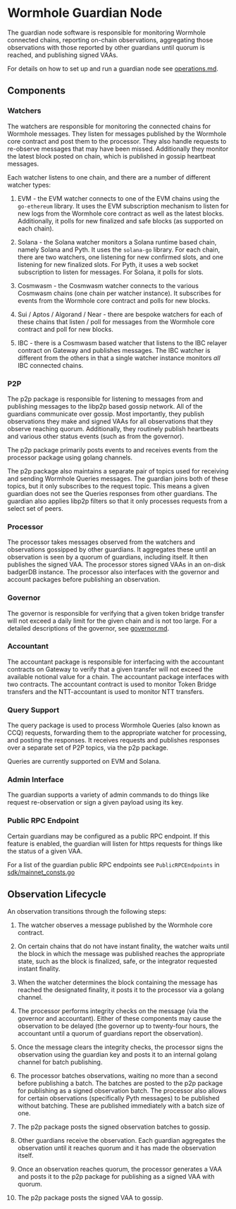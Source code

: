 # Wormhole Guardian Node

The guardian node software is responsible for monitoring Wormhole connected chains, reporting on-chain observations,
aggregating those observations with those reported by other guardians until quorum is reached, and publishing signed VAAs.

For details on how to set up and run a guardian node see [operations.md](operations.md).

## Components

### Watchers

The watchers are responsible for monitoring the connected chains for Wormhole messages. They listen for messages published
by the Wormhole core contract and post them to the processor. They also handle requests to re-observe messages that may have
been missed. Additionally they monitor the latest block posted on chain, which is published in gossip heartbeat messages.

Each watcher listens to one chain, and there are a number of different watcher types:

1. EVM - the EVM watcher connects to one of the EVM chains using the `go-ethereum` library. It uses the EVM subscription
   mechanism to listen for new logs from the Wormhole core contract as well as the latest blocks. Additionally, it polls for
   new finalized and safe blocks (as supported on each chain).

2. Solana - the Solana watcher monitors a Solana runtime based chain, namely Solana and Pyth. It uses the `solana-go` library.
   For each chain, there are two watchers, one listening for new confirmed slots, and one listening for new finalized slots.
   For Pyth, it uses a web socket subscription to listen for messages. For Solana, it polls for slots.

3. Cosmwasm - the Cosmwasm watcher connects to the various Cosmwasm chains (one chain per watcher instance). It subscribes
   for events from the Wormhole core contract and polls for new blocks.

4. Sui / Aptos / Algorand / Near - there are bespoke watchers for each of these chains that listen / poll for messages from
   the Wormhole core contract and poll for new blocks.

5. IBC - there is a Cosmwasm based watcher that listens to the IBC relayer contract on Gateway and publishes messages. The
   IBC watcher is different from the others in that a single watcher instance monitors _all_ IBC connected chains.

### P2P

The p2p package is responsible for listening to messages from and publishing messages to the libp2p based gossip network.
All of the guardians communicate over gossip. Most importantly, they publish observations they make and signed VAAs
for all observations that they observe reaching quorum. Additionally, they routinely publish heartbeats and various other
status events (such as from the governor).

The p2p package primarily posts events to and receives events from the processor package using golang channels.

The p2p package also maintains a separate pair of topics used for receiving and sending Wormhole Queries messages.
The guardian joins both of these topics, but it only subscribes to the request topic. This means a given guardian
does not see the Queries responses from other guardians. The guardian also applies libp2p filters so that it only
processes requests from a select set of peers.

### Processor

The processor takes messages observed from the watchers and observations gossipped by other guardians. It aggregates these
until an observation is seen by a quorum of guardians, including itself. It then publishes the signed VAA. The processor
stores signed VAAs in an on-disk badgerDB instance. The processor also interfaces with the governor and account packages
before publishing an observation.

### Governor

The governor is responsible for verifying that a given token bridge transfer will not exceed a daily limit for the given
chain and is not too large. For a detailed descriptions of the governor, see [governor.md](governor.md).

### Accountant

The accountant package is responsible for interfacing with the accountant contracts on Gateway to verify that a given
transfer will not exceed the available notional value for a chain. The accountant package interfaces with two contracts.
The accountant contract is used to monitor Token Bridge transfers and the NTT-accountant is used to monitor NTT transfers.

### Query Support

The query package is used to process Wormhole Queries (also known as CCQ) requests, forwarding them to the appropriate watcher
for processing, and posting the responses. It receives requests and publishes responses over a separate set of P2P topics,
via the p2p package.

Queries are currently supported on EVM and Solana.

### Admin Interface

The guardian supports a variety of admin commands to do things like request re-observation or sign a given payload using its key.

### Public RPC Endpoint

Certain guardians may be configured as a public RPC endpoint. If this feature is enabled, the guardian will listen for https requests
for things like the status of a given VAA.

For a list of the guardian public RPC endpoints see `PublicRPCEndpoints` in [sdk/mainnet_consts.go](../sdk/mainnet_consts.go)

## Observation Lifecycle

An observation transitions through the following steps:

1. The watcher observes a message published by the Wormhole core contract.

2. On certain chains that do not have instant finality, the watcher waits until the block in which the message was
   published reaches the appropriate state, such as the block is finalized, safe, or the integrator requested instant
   finality.
3. When the watcher determines the block containing the message has reached the designated finality, it posts it to the
   processor via a golang channel.

4. The processor performs integrity checks on the message (via the governor and accountant). Either of these
   components may cause the observation to be delayed (the governor up to twenty-four hours, the accountant until
   a quorum of guardians report the observation).

5. Once the message clears the integrity checks, the processor signs the observation using the guardian key and
   posts it to an internal golang channel for batch publishing.

6. The processor batches observations, waiting no more than a second before publishing a batch. The batches are posted
   to the p2p package for publishing as a signed observation batch. The processor also allows for certain observations
   (specifically Pyth messages) to be published without batching. These are published immediately with a batch size of one.

7. The p2p package posts the signed observation batches to gossip.

8. Other guardians receive the observation. Each guardian aggregates the observation until it reaches quorum and
   it has made the observation itself.

9. Once an observation reaches quorum, the processor generates a VAA and posts it to the p2p package for publishing
   as a signed VAA with quorum.

10. The p2p package posts the signed VAA to gossip.
